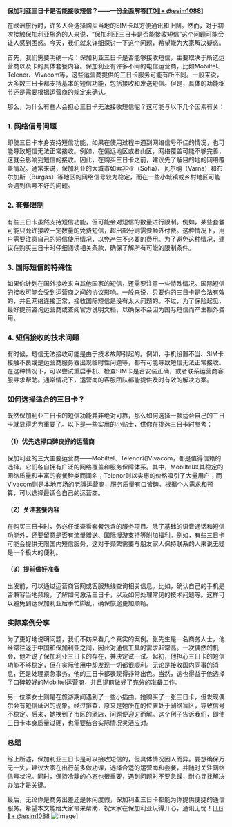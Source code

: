 **保加利亚三日卡是否能接收短信？——一份全面解答[[TG💪+ @esim1088](https://t.me/s/esim1088)]**

在欧洲旅行时，许多人会选择购买当地的SIM卡以方便通讯和上网。然而，对于初次接触保加利亚旅游的人来说，“保加利亚三日卡是否能接收短信”这个问题可能会让人感到困惑。今天，我们就来详细探讨一下这个问题，希望能为大家解决疑惑。

首先，我们需要明确一点：保加利亚三日卡是否能够接收短信，主要取决于所选运营商以及卡的具体套餐内容。保加利亚有许多不同的电信运营商，比如Mobiltel、Telenor、Vivacom等，这些运营商提供的三日卡服务可能有所不同。一般来说，大多数三日卡都支持基本的短信功能，包括接收和发送短信。但是，具体的功能细节还是需要根据运营商的规定来确认。

那么，为什么有些人会担心三日卡无法接收短信呢？这可能与以下几个因素有关：

### 1. **网络信号问题**
即使三日卡本身支持短信功能，如果在使用过程中遇到网络信号不佳的情况，也可能导致短信无法正常接收。例如，在偏远地区或者山区，网络覆盖可能不够完善，这就会影响到短信的接收。因此，在购买三日卡之前，建议先了解目的地的网络覆盖情况。通常来说，保加利亚的大城市如索非亚（Sofia）、瓦尔纳（Varna）和布尔加斯（Burgas）等地区的网络信号较为稳定，而在一些小城镇或乡村地区可能会遇到信号不好的问题。

### 2. **套餐限制**
有些三日卡虽然支持短信功能，但可能会对短信的数量进行限制。例如，某些套餐可能只允许接收一定数量的免费短信，超出部分则需要额外付费。这种情况下，用户需要注意自己的短信使用情况，以免产生不必要的费用。为了避免这种情况，建议在购买三日卡时仔细阅读相关条款，确保了解所有可能的限制条件。

### 3. **国际短信的特殊性**
如果你计划在国外接收来自其他国家的短信，还需要注意一些特殊情况。国际短信的接收可能会受到运营商之间的协议影响。一般来说，只要你的三日卡是合法有效的，并且网络连接正常，接收国际短信是没有太大问题的。不过，为了保险起见，最好提前咨询运营商或查阅官方说明文档，以确保不会因为国际短信而产生额外费用。

### 4. **短信接收的技术问题**
有时候，短信无法接收可能是由于技术故障引起的。例如，手机设置不当、SIM卡接触不良或是运营商服务器出现临时性问题等，都有可能导致短信无法正常接收。在这种情况下，可以尝试重启手机、检查SIM卡是否安装正确，或者联系运营商客服寻求帮助。通常情况下，运营商的客服团队都能提供及时有效的解决方案。

### 如何选择适合的三日卡？
既然保加利亚三日卡的短信功能并非绝对可靠，那么如何选择一款适合自己的三日卡就显得尤为重要了。以下是一些实用的小贴士，供你在挑选三日卡时参考：

#### （1）优先选择口碑良好的运营商
保加利亚的三大主要运营商——Mobiltel、Telenor和Vivacom，都是值得信赖的选择。它们各自拥有广泛的网络覆盖和服务保障体系。其中，Mobiltel以其稳定的网络质量和丰富的套餐种类而闻名；Telenor则以实惠的价格吸引了大量用户；而Vivacom则是本地市场的老牌运营商，服务质量有口皆碑。根据个人需求和预算，可以选择最适合自己的运营商。

#### （2）关注套餐内容
在购买三日卡时，务必仔细查看套餐包含的服务项目。除了基础的语音通话和短信功能外，还要留意是否有流量赠送、国际漫游支持等附加福利。例如，有些三日卡可能会提供无限国内短信服务，这对于频繁需要与朋友家人保持联系的人来说无疑是一个极大的便利。

#### （3）提前做好准备
出发前，可以通过运营商官网或客服热线查询相关信息。比如，确认自己的手机是否兼容当地频段，了解如何激活三日卡，以及如何处理常见的技术问题等。这样可以避免到达保加利亚后手忙脚乱，确保旅途更加顺畅。

### 实际案例分享
为了更好地说明问题，我们不妨来看几个真实的案例。张先生是一名商务人士，他经常往返于中国和保加利亚之间，因此对通信工具的需求非常高。一次偶然的机会，他听说了保加利亚三日卡的存在，并决定试一试。起初，他担心三日卡的短信功能不够稳定，但在实际使用中却发现一切都很顺利。无论是接收国内同事的消息，还是处理紧急事务，他的三日卡都表现得非常出色。当然，这也得益于他选择了口碑较好的Mobiltel运营商，并且提前做好了充分的准备工作。

另一位李女士则是在旅游期间遇到了一些小插曲。她购买了一张三日卡，但发现偶尔会有短信延迟的现象。经过排查，原来是她所在的位置处于网络盲区，导致信号不稳定。后来，她换到了市区的酒店，问题便迎刃而解。这个例子告诉我们，即使三日卡本身质量过硬，也需要结合实际情况灵活应对。

### 总结
综上所述，保加利亚三日卡是可以接收短信的，但具体情况因人而异。要想确保万无一失，建议大家在出行前多做功课，选择合适的运营商和套餐，并随时关注网络信号状况。同时，保持冷静的心态也很重要，遇到问题时不要急躁，耐心寻找解决办法才是关键。

最后，无论你是商务出差还是休闲度假，保加利亚三日卡都能为你提供便捷的通信服务。希望本文能给大家带来帮助，祝大家在保加利亚玩得开心，通讯无忧！[[TG💪+ @esim1088](https://t.me/s/esim1088) ![Image](https://i.postimg.cc/4NQfJmqS/Snipaste-2025-05-13-00-14-12.png)]